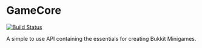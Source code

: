 GameCore
=========
[![Build Status](https://api.travis-ci.org/stuntguy3000/GameCore.png?branch=master)](https://api.travis-ci.org/stuntguy3000/GameCore)

A simple to use API containing the essentials for creating Bukkit Minigames.
